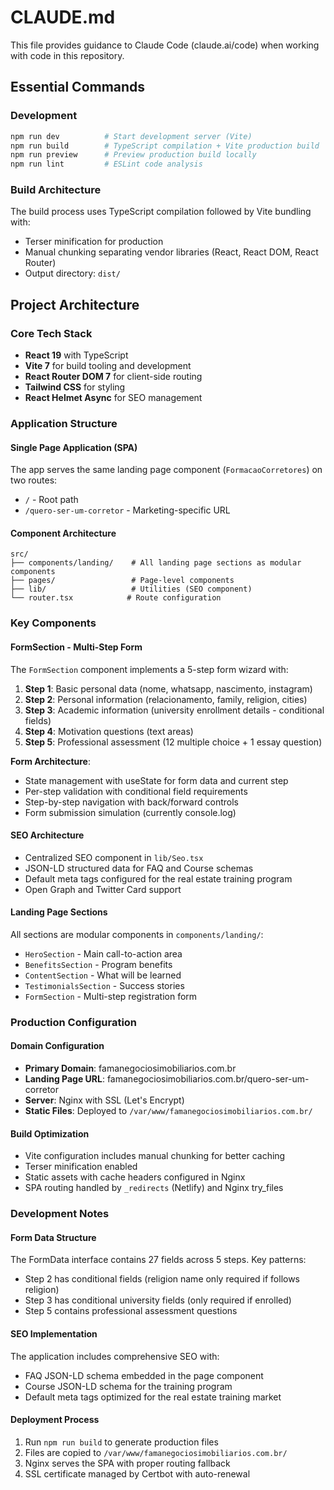 # CLAUDE.md

This file provides guidance to Claude Code (claude.ai/code) when working with code in this repository.

## Essential Commands

### Development
```bash
npm run dev          # Start development server (Vite)
npm run build        # TypeScript compilation + Vite production build
npm run preview      # Preview production build locally
npm run lint         # ESLint code analysis
```

### Build Architecture
The build process uses TypeScript compilation followed by Vite bundling with:
- Terser minification for production
- Manual chunking separating vendor libraries (React, React DOM, React Router)
- Output directory: `dist/`

## Project Architecture

### Core Tech Stack
- **React 19** with TypeScript
- **Vite 7** for build tooling and development
- **React Router DOM 7** for client-side routing
- **Tailwind CSS** for styling
- **React Helmet Async** for SEO management

### Application Structure

#### Single Page Application (SPA)
The app serves the same landing page component (`FormacaoCorretores`) on two routes:
- `/` - Root path
- `/quero-ser-um-corretor` - Marketing-specific URL

#### Component Architecture
```
src/
├── components/landing/    # All landing page sections as modular components
├── pages/                 # Page-level components
├── lib/                   # Utilities (SEO component)
└── router.tsx            # Route configuration
```

### Key Components

#### FormSection - Multi-Step Form
The `FormSection` component implements a 5-step form wizard with:
1. **Step 1**: Basic personal data (nome, whatsapp, nascimento, instagram)
2. **Step 2**: Personal information (relacionamento, family, religion, cities)
3. **Step 3**: Academic information (university enrollment details - conditional fields)
4. **Step 4**: Motivation questions (text areas)
5. **Step 5**: Professional assessment (12 multiple choice + 1 essay question)

**Form Architecture**:
- State management with useState for form data and current step
- Per-step validation with conditional field requirements
- Step-by-step navigation with back/forward controls
- Form submission simulation (currently console.log)

#### SEO Architecture
- Centralized SEO component in `lib/Seo.tsx`
- JSON-LD structured data for FAQ and Course schemas
- Default meta tags configured for the real estate training program
- Open Graph and Twitter Card support

#### Landing Page Sections
All sections are modular components in `components/landing/`:
- `HeroSection` - Main call-to-action area
- `BenefitsSection` - Program benefits
- `ContentSection` - What will be learned
- `TestimonialsSection` - Success stories
- `FormSection` - Multi-step registration form

### Production Configuration

#### Domain Configuration
- **Primary Domain**: famanegociosimobiliarios.com.br
- **Landing Page URL**: famanegociosimobiliarios.com.br/quero-ser-um-corretor
- **Server**: Nginx with SSL (Let's Encrypt)
- **Static Files**: Deployed to `/var/www/famanegociosimobiliarios.com.br/`

#### Build Optimization
- Vite configuration includes manual chunking for better caching
- Terser minification enabled
- Static assets with cache headers configured in Nginx
- SPA routing handled by `_redirects` (Netlify) and Nginx try_files

### Development Notes

#### Form Data Structure
The FormData interface contains 27 fields across 5 steps. Key patterns:
- Step 2 has conditional fields (religion name only required if follows religion)
- Step 3 has conditional university fields (only required if enrolled)
- Step 5 contains professional assessment questions

#### SEO Implementation
The application includes comprehensive SEO with:
- FAQ JSON-LD schema embedded in the page component
- Course JSON-LD schema for the training program
- Default meta tags optimized for the real estate training market

#### Deployment Process
1. Run `npm run build` to generate production files
2. Files are copied to `/var/www/famanegociosimobiliarios.com.br/`
3. Nginx serves the SPA with proper routing fallback
4. SSL certificate managed by Certbot with auto-renewal